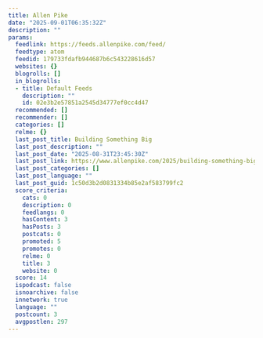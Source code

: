 ```yaml
---
title: Allen Pike
date: "2025-09-01T06:35:32Z"
description: ""
params:
  feedlink: https://feeds.allenpike.com/feed/
  feedtype: atom
  feedid: 179733fdafb944687b6c543228616d57
  websites: {}
  blogrolls: []
  in_blogrolls:
  - title: Default Feeds
    description: ""
    id: 02e3b2e57851a2545d34777ef0cc4d47
  recommended: []
  recommender: []
  categories: []
  relme: {}
  last_post_title: Building Something Big
  last_post_description: ""
  last_post_date: "2025-08-31T23:45:30Z"
  last_post_link: https://www.allenpike.com/2025/building-something-big
  last_post_categories: []
  last_post_language: ""
  last_post_guid: 1c50d3b2d0831334b85e2af583799fc2
  score_criteria:
    cats: 0
    description: 0
    feedlangs: 0
    hasContent: 3
    hasPosts: 3
    postcats: 0
    promoted: 5
    promotes: 0
    relme: 0
    title: 3
    website: 0
  score: 14
  ispodcast: false
  isnoarchive: false
  innetwork: true
  language: ""
  postcount: 3
  avgpostlen: 297
---
```

